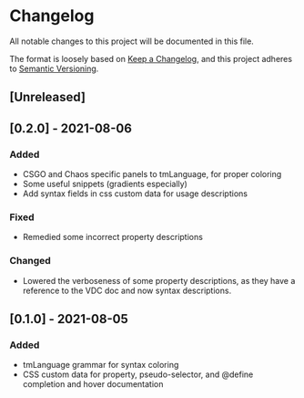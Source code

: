 # Changelog
All notable changes to this project will be documented in this file.

The format is loosely based on [Keep a Changelog](https://keepachangelog.com/en/1.0.0/),
and this project adheres to [Semantic Versioning](https://semver.org/spec/v2.0.0.html).

## [Unreleased]
## [0.2.0] - 2021-08-06
### Added
- CSGO and Chaos specific panels to tmLanguage, for proper coloring
- Some useful snippets (gradients especially)
- Add syntax fields in css custom data for usage descriptions

### Fixed
- Remedied some incorrect property descriptions

### Changed
- Lowered the verboseness of some property descriptions, as they have a reference to the VDC doc and now syntax descriptions.

## [0.1.0] - 2021-08-05
### Added
- tmLanguage grammar for syntax coloring
- CSS custom data for property, pseudo-selector, and @define completion and hover documentation
